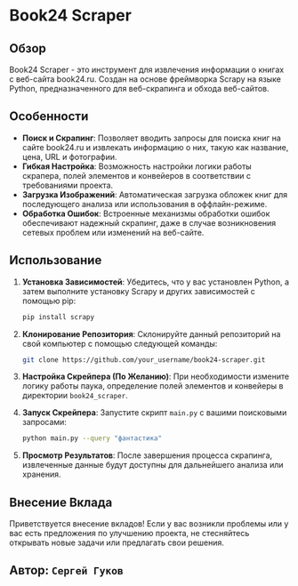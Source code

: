 # Book24 Scraper

## Обзор
Book24 Scraper - это инструмент для извлечения информации о книгах с веб-сайта book24.ru. Создан на основе фреймворка Scrapy на языке Python, предназначенного для веб-скрапинга и обхода веб-сайтов.

## Особенности
- **Поиск и Скрапинг**: Позволяет вводить запросы для поиска книг на сайте book24.ru и извлекать информацию о них, такую как название, цена, URL и фотографии.
- **Гибкая Настройка**: Возможность настройки логики работы скрапера, полей элементов и конвейеров в соответствии с требованиями проекта.
- **Загрузка Изображений**: Автоматическая загрузка обложек книг для последующего анализа или использования в оффлайн-режиме.
- **Обработка Ошибок**: Встроенные механизмы обработки ошибок обеспечивают надежный скрапинг, даже в случае возникновения сетевых проблем или изменений на веб-сайте.

## Использование
1. **Установка Зависимостей**: Убедитесь, что у вас установлен Python, а затем выполните установку Scrapy и других зависимостей с помощью pip:
    ```bash
    pip install scrapy
    ```

2. **Клонирование Репозитория**: Склонируйте данный репозиторий на свой компьютер с помощью следующей команды:
    ```bash
    git clone https://github.com/your_username/book24-scraper.git
    ```

3. **Настройка Скрейпера (По Желанию)**: При необходимости измените логику работы паука, определение полей элементов и конвейеры в директории `book24_scraper`.

4. **Запуск Скрейпера**: Запустите скрипт `main.py` с вашими поисковыми запросами:
    ```bash
    python main.py --query "фантастика"
    ```

5. **Просмотр Результатов**: После завершения процесса скрапинга, извлеченные данные будут доступны для дальнейшего анализа или хранения.

## Внесение Вклада
Приветствуется внесение вкладов! Если у вас возникли проблемы или у вас есть предложения по улучшению проекта, не стесняйтесь открывать новые задачи или предлагать свои решения.

## Автор: `Сергей Гуков`

